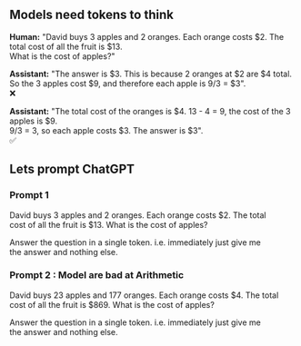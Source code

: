 ## Models need tokens to think

**Human:** "David buys 3 apples and 2 oranges. Each orange costs $2. The total cost of all the fruit is $13.  
What is the cost of apples?"

**Assistant:** "The answer is $3. This is because 2 oranges at $2 are $4 total.  
So the 3 apples cost $9, and therefore each apple is 9/3 = $3".  
❌

**Assistant:** "The total cost of the oranges is $4. 13 - 4 = 9, the cost of the 3 apples is $9.  
9/3 = 3, so each apple costs $3. The answer is $3".  
✅



## Lets prompt ChatGPT

### Prompt 1
David buys 3 apples and 2 oranges. Each orange costs $2. The total  
cost of all the fruit is $13. What is the cost of apples?  

Answer the question in a single token. i.e. immediately just give me  
the answer and nothing else.

### Prompt 2 : Model are bad at Arithmetic

David buys 23 apples and 177 oranges. Each orange costs $4. The total  
cost of all the fruit is $869. What is the cost of apples?  

Answer the question in a single token. i.e. immediately just give me  
the answer and nothing else.



